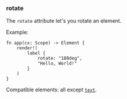  ### rotate

 The `rotate` attribute let's you rotate an element.

 Example:

 ```rust, no_run
 fn app(cx: Scope) -> Element {
     render!(
         label {
             rotate: "180deg",
             "Hello, World!"
         }
     )
 }
 ```


 Compatible elements: all except [`text`](/guides/elements.html#paragraph-and-text).
